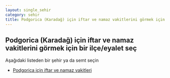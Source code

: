 ```yaml
---
layout: single_sehir
category: sehir
title: Podgorica (Karadağ) için iftar ve namaz vakitlerini görmek için bir ilçe/eyalet seç
---
```



## Podgorica (Karadağ) için iftar ve namaz vakitlerini görmek için bir ilçe/eyalet seç

Aşağıdaki listeden bir şehir ya da semt seçin


* [Podgorica için iftar ve namaz vakitleri](/iftar.html?sehir=Podgorica&ulke=Karadağ&state=Podgorica)
